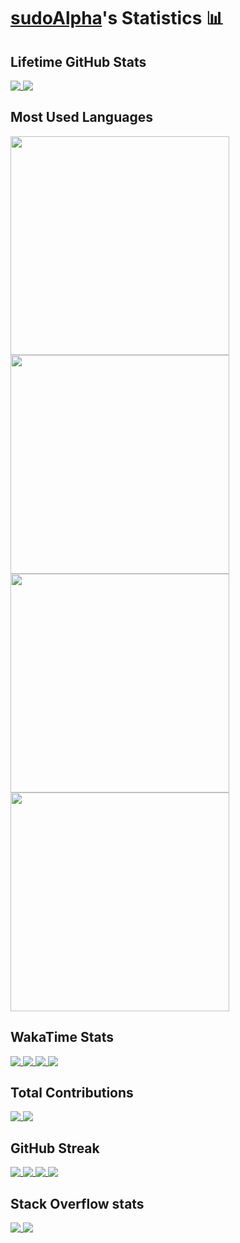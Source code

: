 # [sudoAlpha](https://github.com/sudoAlphaX)'s Statistics 📊

## Lifetime GitHub Stats

<a href="https://github.com/sudoAlphaX#gh-dark-mode-only">
  <img align="top" src="https://github-readme-stats.vercel.app/api?username=sudoAlphaX&show_icons=true&theme=github_dark&hide_border=false&include_all_commits=true&rank_icon=percentile&number_format=long&show=reviews,discussions_started,discussions_answered,prs_merged,prs_merged_percentage" />
</a>

<a href="https://github.com/sudoAlphaX#gh-light-mode-only">
  <img align="top" src="https://github-readme-stats.vercel.app/api?username=sudoAlphaX&show_icons=true&theme=vue&hide_border=false&include_all_commits=true&rank_icon=percentile&number_format=long&show=reviews,discussions_started,discussions_answered,prs_merged,prs_merged_percentage" />
</a>

## Most Used Languages

<a href="https://github.com/sudoAlphaX#gh-dark-mode-only">
  <img height="350" align="top" src="https://github-readme-stats.vercel.app/api/top-langs/?username=sudoalphax&custom_title=Alpha&apos;s%20Most%20Used%20Languages&layout=normal&langs_count=10&theme=github_dark&card_width=300" />
</a>
<a href="https://github.com/sudoAlphaX#gh-dark-mode-only">
  <img height="350" align="top" src="https://github-readme-stats.vercel.app/api/top-langs/?username=sudoalphax&custom_title=Alpha&apos;s%20Most%20Used%20Languages&layout=donut-vertical&langs_count=10&theme=github_dark" />
</a>

<a href="https://github.com/sudoAlphaX#gh-light-mode-only">
  <img height="350" align="top" src="https://github-readme-stats.vercel.app/api/top-langs/?username=sudoalphax&custom_title=Alpha&apos;s%20Most%20Used%20Languages&layout=normal&langs_count=10&theme=vue&card_width=300" />
</a>
<a href="https://github.com/sudoAlphaX#gh-light-mode-only">
  <img height="350" align="top" src="https://github-readme-stats.vercel.app/api/top-langs/?username=sudoalphax&custom_title=Alpha&apos;s%20Most%20Used%20Languages&layout=donut-vertical&langs_count=10&theme=vue" />
</a>

## WakaTime Stats

<a href="https://wakatime.com/@sudoAlphaX#gh-dark-mode-only">
  <img align="top" src="https://github-readme-stats.vercel.app/api/wakatime?username=sudoAlphaX&theme=github_dark&custom_title=Alpha&apos;s%20WakaTime%20Stats&layout=default&langs_count=10" />
</a>
<a href="https://wakatime.com/@sudoAlphaX#gh-dark-mode-only">
  <img align="top" src="https://github-readme-stats.vercel.app/api/wakatime?username=sudoAlphaX&theme=github_dark&custom_title=Alpha&apos;s%20WakaTime%20Stats&layout=compact&display_format=percent&langs_count=10" />
</a>

<a href="https://wakatime.com/@sudoAlphaX#gh-light-mode-only">
  <img align="top" src="https://github-readme-stats.vercel.app/api/wakatime?username=sudoAlphaX&theme=vue&custom_title=Alpha&apos;s%20Wakatime%20Stats&layout=default%display_format=time&langs_count=10" />
</a>
<a href="https://wakatime.com/@sudoAlphaX#gh-light-mode-only">
  <img align="top" src="https://github-readme-stats.vercel.app/api/wakatime?username=sudoAlphaX&theme=vue&custom_title=Alpha&apos;s%20WakaTime%20Stats&layout=compact&display_format=percent&langs_count=10" />
</a>


## Total Contributions

<a href="https://github.com/sudoAlphaX#gh-dark-mode-only">
  <img align="top" src="https://streak-stats.demolab.com?user=sudoAlphaX&theme=github-dark-blue&date_format=j%20M%5B%20Y%5D&card_width=300&hide_current_streak=true&hide_longest_streak=true" />
</a>

<a href="https://github.com/sudoAlphaX#gh-light-mode-only">
  <img align="top" src="https://streak-stats.demolab.com?user=sudoAlphaX&theme=vue&date_format=j%20M%5B%20Y%5D&card_width=300&hide_current_streak=true&hide_longest_streak=true" />
</a>

## GitHub Streak

<a href="https://github.com/sudoAlphaX#gh-dark-mode-only">
  <img align="top" src="https://streak-stats.demolab.com?user=sudoAlphaX&theme=github-dark-blue&date_format=j%20M%5B%20Y%5D&hide_total_contributions=true&mode=daily&card_width=300" />
</a>
<a href="https://github.com/sudoAlphaX#gh-dark-mode-only">
  <img align="top" src="https://streak-stats.demolab.com?user=sudoAlphaX&theme=github-dark-blue&date_format=j%20M%5B%20Y%5D&hide_total_contributions=true&mode=weekly&card_width=300"/>
</a>

<a href="https://github.com/sudoAlphaX#gh-light-mode-only">
  <img align="top" src="https://streak-stats.demolab.com?user=sudoAlphaX&theme=vue&date_format=j%20M%5B%20Y%5D&hide_total_contributions=true&mode=daily&card_width=300" />
</a>
<a href="https://github.com/sudoAlphaX#gh-light-mode-only">
  <img align="top" src="https://streak-stats.demolab.com?user=sudoAlphaX&theme=vue&date_format=j%20M%5B%20Y%5D&hide_total_contributions=true&mode=weekly&card_width=300"/>
</a>

## Stack Overflow stats

<a href="https://stackoverflow.com/users/13303636#gh-dark-mode-only">
  <img align="top" src="https://stackoverflow-readme-profile.johannchopin.fr/profile/13303636?theme=dark&website=true&location=true"/>
</a>

<a href="https://stackoverflow.com/users/13303636#gh-light-mode-only">
  <img align="top" src="https://stackoverflow-readme-profile.johannchopin.fr/profile/13303636?theme=default&website=true&location=true"/>
</a>